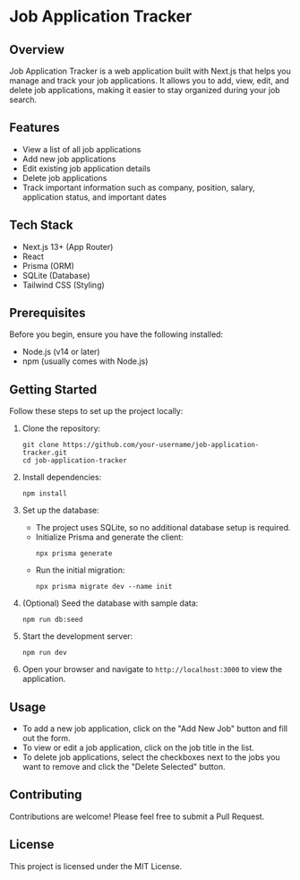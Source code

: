 # Job Application Tracker

## Overview

Job Application Tracker is a web application built with Next.js that helps you manage and track your job applications. It allows you to add, view, edit, and delete job applications, making it easier to stay organized during your job search.

## Features

- View a list of all job applications
- Add new job applications
- Edit existing job application details
- Delete job applications
- Track important information such as company, position, salary, application status, and important dates

## Tech Stack

- Next.js 13+ (App Router)
- React
- Prisma (ORM)
- SQLite (Database)
- Tailwind CSS (Styling)

## Prerequisites

Before you begin, ensure you have the following installed:
- Node.js (v14 or later)
- npm (usually comes with Node.js)

## Getting Started

Follow these steps to set up the project locally:

1. Clone the repository:
   ```
   git clone https://github.com/your-username/job-application-tracker.git
   cd job-application-tracker
   ```

2. Install dependencies:
   ```
   npm install
   ```

3. Set up the database:
    - The project uses SQLite, so no additional database setup is required.
    - Initialize Prisma and generate the client:
      ```
      npx prisma generate
      ```
    - Run the initial migration:
      ```
      npx prisma migrate dev --name init
      ```

4. (Optional) Seed the database with sample data:
   ```
   npm run db:seed
   ```

5. Start the development server:
   ```
   npm run dev
   ```

6. Open your browser and navigate to `http://localhost:3000` to view the application.

## Usage

- To add a new job application, click on the "Add New Job" button and fill out the form.
- To view or edit a job application, click on the job title in the list.
- To delete job applications, select the checkboxes next to the jobs you want to remove and click the "Delete Selected" button.

## Contributing

Contributions are welcome! Please feel free to submit a Pull Request.

## License

This project is licensed under the MIT License.
